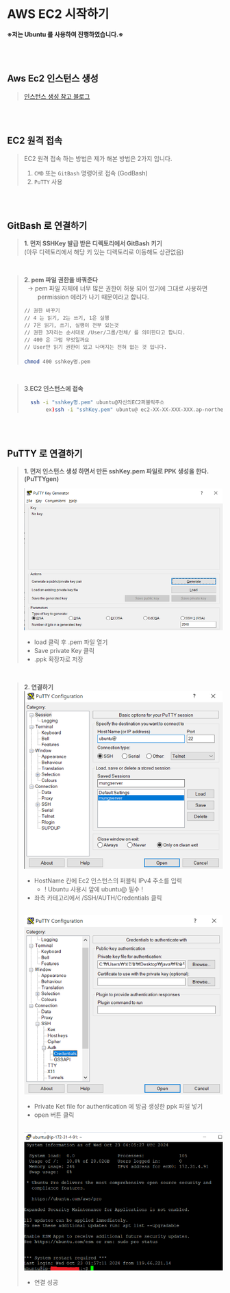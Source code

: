 # AWS EC2 시작하기

**※저는 Ubuntu 를 사용하여 진행하였습니다.※**

&nbsp;    
&nbsp;


## Aws Ec2 인스턴스 생성 
>[인스턴스 생성 참고 블로그](https://velog.io/@jonghyun3668/SpringBoot-%ED%94%84%EB%A1%9C%EC%A0%9D%ED%8A%B8-EC2-%EB%B0%B0%ED%8F%AC%ED%95%98%EA%B8%B0#1-aws-%EC%84%B8%ED%8C%85%ED%95%98%EA%B8%B0)

&nbsp;    
&nbsp;    


   
##  EC2 원격 접속

>  EC2 원격 접속 하는 방법은 제가 해본 방법은 2가지 입니다.   
> 1. `CMD` 또는 `GitBash` 명령어로 접속 (GodBash)
> 2. `PuTTY` 사용

&nbsp;    
&nbsp;     

## GitBash 로 연결하기
>  **1. 먼저  SSHKey 발급 받은 디렉토리에서 GitBash 키기**  
>   (아무 디렉토리에서 해당 키 있는 디렉토리로 이동해도 상관없음)

&nbsp;  


> **2. pem 파일 권한을 바꿔준다**      
>  &nbsp;&nbsp;&rarr; pem 파일 자체에 너무 많은 권한이 허용 되어 있기에 그대로 사용하면   
>   &nbsp;&nbsp;&nbsp;&nbsp;&nbsp;&nbsp;&nbsp;&nbsp;permission 에러가 나기 때문이라고 합니다.
>   ```bash
> // 권한 바꾸기   
> // 4 는 읽기, 2는 쓰기, 1은 실행
> // 7은 읽기, 쓰기, 실행이 전부 있는것
> // 권한 3자리는 순서대로 /User/그룹/전체/ 를 의미한다고 합니다.
> // 400 은 그럼 무엇일까요
> // User만 읽기 권한이 있고 나머지는 전혀 없는 것 입니다.
> 
> chmod 400 sshkey명.pem 
>   ```

&nbsp;

> **3.EC2 인스턴스에 접속**
> ```bash
>   ssh -i "sshkey명.pem" ubuntu@자신의EC2퍼블릭주소
>        ex)ssh -i "sshKey.pem" ubuntu@ ec2-XX-XX-XXX-XXX.ap-northeast-2.compute.amazonaws.com
> ```


&nbsp;     
&nbsp;     

## PuTTY 로 연결하기
> **1. 먼저 인스턴스 생성 하면서 만든 sshKey.pem 파일로 PPK 생성을 한다.(PuTTYgen)**
>
>![img.png](img.png)
> - load 클릭 후 .pem 파일 열기
> - Save private Key 클릭
> - .ppk 확장자로 저장

&nbsp;    

> **2. 연결하기**
> ![img_4.png](img_4.png)
> - HostName 칸에 Ec2 인스턴스의 퍼블릭 IPv4 주소를 입력 
>   - ! Ubuntu 사용시 앞에 ubuntu@ 필수 !
> - 좌측 카테고리에서 /SSH/AUTH/Credentials 클릭
> &nbsp;    
> &nbsp;
> 
> ![img_2.png](img_2.png)
> - Private Ket file for authentication 에 방금 생성한 ppk 파일 넣기
> - open 버튼 클릭
>  &nbsp;     
>  &nbsp;   
> 
> 
> ![img_3.png](img_3.png)
> - 연결 성공